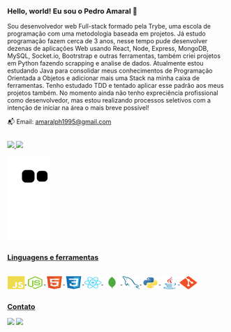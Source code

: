 ### Hello, world! Eu sou o Pedro Amaral 👋

Sou desenvolvedor web Full-stack formado pela Trybe, uma escola de programação com uma metodologia baseada em projetos. Já estudo programação fazem cerca de 3 anos, nesse tempo pude desenvolver dezenas de aplicações Web usando React, Node, Express, MongoDB, MySQL, Socket.io, Bootrstrap e outras ferramentas, também criei projetos em Python fazendo scrapping e analise de dados.
Atualmente estou estudando Java para consolidar meus conhecimentos de Programação Orientada a Objetos e adicionar mais uma Stack na minha caixa de ferramentas. Tenho estudado TDD e tentado aplicar esse padrão aos meus projetos também.
No momento ainda não tenho expreciência profissional como desenvolvedor, mas estou realizando processos seletivos com a intenção de iniciar na área o mais breve possível!

📬 Email: amaralph1995@gmail.com

##
<div>
  <a href="https://github.com/AmaralPH">
  <img height="180em" src="https://github-readme-stats.vercel.app/api?username=AmaralPH&show_icons=true&theme=flag-india&include_all_commits=true&count_private=true"/>
  <img height="180em" src="https://github-readme-stats.vercel.app/api/top-langs/?username=AmaralPH&hide=c,xslt,cython, powershell,shell&layout=compact&langs_count=7&theme=flag-india"/>
</div>

![Snake animation](https://github.com/AmaralPH/AmaralPH/blob/output/github-contribution-grid-snake.svg)

##
### Linguagens e ferramentas
<div style="display: inline_block"><br>
  <img align="center" alt="Amaral-Js" height="30" width="40" src="https://raw.githubusercontent.com/devicons/devicon/master/icons/javascript/javascript-plain.svg">
  <img align="center" alt="Amaral-Node" height="30" width="40" src="https://raw.githubusercontent.com/devicons/devicon/master/icons/nodejs/nodejs-original.svg">
  <img align="center" alt="Amaral-HTML" height="30" width="40" src="https://raw.githubusercontent.com/devicons/devicon/master/icons/html5/html5-original.svg">
  <img align="center" alt="Amaral-CSS" height="30" width="40" src="https://raw.githubusercontent.com/devicons/devicon/master/icons/css3/css3-original.svg">
  <img align="center" alt="Amaral-React" height="30" width="40" src="https://raw.githubusercontent.com/devicons/devicon/master/icons/react/react-original.svg">
  <img align="center" alt="Amaral-Mongo" height="30" width="40" src="https://raw.githubusercontent.com/devicons/devicon/master/icons/mongodb/mongodb-plain.svg">
   <img align="center" alt="Amaral-MySQL" height="30" width="40" src="https://raw.githubusercontent.com/devicons/devicon/master/icons/mysql/mysql-plain.svg">
  <img align="center" alt="Amaral-Python" height="30" width="40" src="https://raw.githubusercontent.com/devicons/devicon/master/icons/python/python-original.svg">
  <img align="center" alt="Amaral-Java" height="30" width="40" src="https://raw.githubusercontent.com/devicons/devicon/master/icons/java/java-original.svg">
   <img align="center" alt="Amaral-Git" height="30" width="40" src="https://raw.githubusercontent.com/devicons/devicon/master/icons/git/git-original.svg">
</div>

  ##
  
### Contato
<div> 
  <a href = "mailto:amaralph1995@gmail.com"><img src="https://img.shields.io/badge/-Gmail-%23333?style=for-the-badge&logo=gmail&logoColor=white" target="_blank"></a>
  <a href="https://www.linkedin.com/in/pedro1amaral" target="_blank"><img src="https://img.shields.io/badge/-LinkedIn-%230077B5?style=for-the-badge&logo=linkedin&logoColor=white" target="_blank"></a> 
</div>
